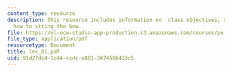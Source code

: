 ```yaml
---
content_type: resource
description: This resource includes information on  class objectives, safety, equipment,
  how to string the bow.
file: https://ol-ocw-studio-app-production.s3.amazonaws.com/courses/pe-730-archery-spring-2006/91d27dc41c44ccdca8813474586433c5_lec_01.pdf
file_type: application/pdf
resourcetype: Document
title: lec_01.pdf
uid: 91d27dc4-1c44-ccdc-a881-3474586433c5
---
```

